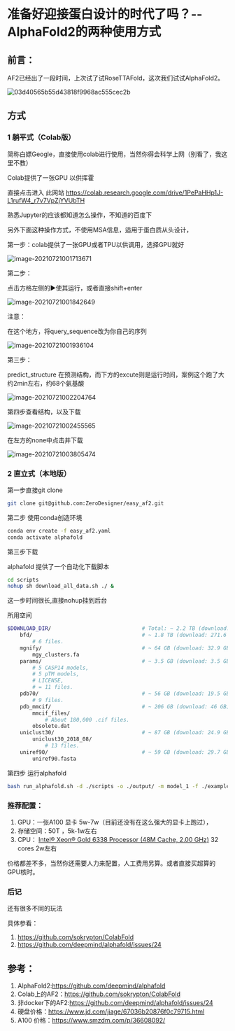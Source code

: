 # 准备好迎接蛋白设计的时代了吗？--AlphaFold2的两种使用方式



## 前言：

AF2已经出了一段时间，上次试了试RoseTTAFold，这次我们试试AlphaFold2。

![03d40565b55d43818f9968ac555cec2b](https://gitee.com/zerodesigner/markdown-png/raw/master/uPic/03d40565b55d43818f9968ac555cec2b.png)

## 方式

### 1 躺平式（Colab版）

简称白嫖Geogle，直接使用colab进行使用，当然你得会科学上网（别看了，我这里不教）

Colab提供了一张GPU  以供挥霍

直接点击进入 此网站 https://colab.research.google.com/drive/1PePaHHp1J-L1rufW4_r7v7VpZjYVUbTH

熟悉Jupyter的应该都知道怎么操作，不知道的百度下

另外下面这种操作方式，不使用MSA信息，适用于蛋白质从头设计，

第一步：colab提供了一张GPU或者TPU以供调用，选择GPU就好

![image-20210721001713671](https://gitee.com/zerodesigner/markdown-png/raw/master/uPic/image-20210721001713671.png)

第二步：

点击方格左侧的▶️使其运行，或者直接shift+enter

![image-20210721001842649](https://gitee.com/zerodesigner/markdown-png/raw/master/uPic/image-20210721001842649.png)

注意：

在这个地方，将query_sequence改为你自己的序列

![image-20210721001936104](https://gitee.com/zerodesigner/markdown-png/raw/master/uPic/image-20210721001936104.png)

第三步：

predict_structure 在预测结构，而下方的excute则是运行时间，案例这个跑了大约2min左右，约68个氨基酸

![image-20210721002204764](https://gitee.com/zerodesigner/markdown-png/raw/master/uPic/image-20210721002204764.png)

第四步查看结构，以及下载

![image-20210721002455565](https://gitee.com/zerodesigner/markdown-png/raw/master/uPic/image-20210721002455565.png)

在左方的none中点击并下载

![image-20210721003805474](https://gitee.com/zerodesigner/markdown-png/raw/master/uPic/image-20210721003805474.png)



### 2 直立式（本地版）



第一步直接git clone

```bash
git clone git@github.com:ZeroDesigner/easy_af2.git
```

第二步 使用conda创造环境

```bash
conda env create -f easy_af2.yaml
conda activate alphafold
```

第三步下载

alphafold 提供了一个自动化下载脚本

```bash
cd scripts
nohup sh download_all_data.sh ./ &
```

这一步时间很长,直接nohup挂到后台

所用空间

```bash
$DOWNLOAD_DIR/                             # Total: ~ 2.2 TB (download: 428 GB)
    bfd/                                   # ~ 1.8 TB (download: 271.6 GB)
        # 6 files.
    mgnify/                                # ~ 64 GB (download: 32.9 GB)
        mgy_clusters.fa
    params/                                # ~ 3.5 GB (download: 3.5 GB)
        # 5 CASP14 models,
        # 5 pTM models,
        # LICENSE,
        # = 11 files.
    pdb70/                                 # ~ 56 GB (download: 19.5 GB)
        # 9 files.
    pdb_mmcif/                             # ~ 206 GB (download: 46 GB)
        mmcif_files/
            # About 180,000 .cif files.
        obsolete.dat
    uniclust30/                            # ~ 87 GB (download: 24.9 GB)
        uniclust30_2018_08/
            # 13 files.
    uniref90/                              # ~ 59 GB (download: 29.7 GB)
        uniref90.fasta
```

第四步 运行alphafold

```bash
bash run_alphafold.sh -d ./scripts -o ./output/ -m model_1 -f ./example/query.fasta -t 2020-05-14
```

### 推荐配置：

1. GPU：一张A100 显卡  5w-7w（目前还没有在这么强大的显卡上跑过），
2. 存储空间：50T ，5k-1w左右
3. CPU： [Intel® Xeon® Gold 6338 Processor (48M Cache, 2.00 GHz)](https://www.intel.cn/content/www/cn/zh/products/sku/212285/intel-xeon-gold-6338-processor-48m-cache-2-00-ghz/specifications.html) 32 cores  2w左右

价格都差不多，当然你还需要人力来配置，人工费用另算。或者直接买超算的GPU核时。

### 后记

还有很多不同的玩法

具体参看：

1. https://github.com/sokrypton/ColabFold
2. https://github.com/deepmind/alphafold/issues/24

## 参考：

1. AlphaFold2:https://github.com/deepmind/alphafold
2. Colab上的AF2：https://github.com/sokrypton/ColabFold
3. 非docker下的AF2:https://github.com/deepmind/alphafold/issues/24
4. 硬盘价格：https://www.jd.com/jiage/67036b20876f0c79715.html
5. A100 价格：https://www.smzdm.com/p/36608092/



 

